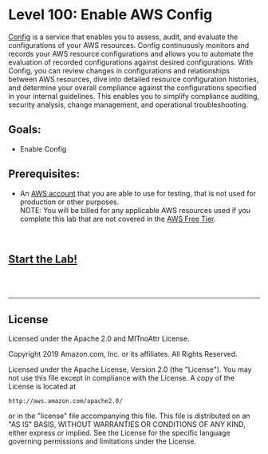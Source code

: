 # Level 100: Enable AWS Config

[Config](https://aws.amazon.com/config) is a service that enables you to assess, audit, and evaluate the configurations of your AWS resources. Config continuously monitors and records your AWS resource configurations and allows you to automate the evaluation of recorded configurations against desired configurations. With Config, you can review changes in configurations and relationships between AWS resources, dive into detailed resource configuration histories, and determine your overall compliance against the configurations specified in your internal guidelines. This enables you to simplify compliance auditing, security analysis, change management, and operational troubleshooting.

## Goals:
* Enable Config

## Prerequisites:
* An [AWS account](https://portal.aws.amazon.com/gp/aws/developer/registration/index.html) that you are able to use for testing, that is not used for production or other purposes.  
NOTE: You will be billed for any applicable AWS resources used if you complete this lab that are not covered in the [AWS Free Tier](https://aws.amazon.com/free/).

<BR>

## [Start the Lab!](Lab_Guide.md)

<BR>
<BR>

***

## License
Licensed under the Apache 2.0 and MITnoAttr License. 

Copyright 2019 Amazon.com, Inc. or its affiliates. All Rights Reserved.

Licensed under the Apache License, Version 2.0 (the "License"). You may not use this file except in compliance with the License. A copy of the License is located at

    http://aws.amazon.com/apache2.0/

or in the "license" file accompanying this file. This file is distributed on an "AS IS" BASIS, WITHOUT WARRANTIES OR CONDITIONS OF ANY KIND, either express or implied. See the License for the specific language governing permissions and limitations under the License.


